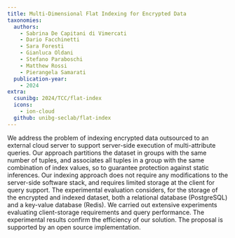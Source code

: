 ```yaml
---
title: Multi-Dimensional Flat Indexing for Encrypted Data
taxonomies:
  authors:
    - Sabrina De Capitani di Vimercati
    - Dario Facchinetti
    - Sara Foresti
    - Gianluca Oldani
    - Stefano Paraboschi
    - Matthew Rossi
    - Pierangela Samarati
  publication-year:
    - 2024
extra:
  csunibg: 2024/TCC/flat-index
  icons:
    - ion-cloud
  github: unibg-seclab/flat-index
---
```


We address the problem of indexing encrypted data outsourced to an external cloud server to support server-side execution
of multi-attribute queries. Our approach partitions the dataset in groups with the same number of tuples, and associates all tuples in a
group with the same combination of index values, so to guarantee protection against static inferences. Our indexing approach does not
require any modifications to the server-side software stack, and requires limited storage at the client for query support. The
experimental evaluation considers, for the storage of the encrypted and indexed dataset, both a relational database (PostgreSQL) and
a key-value database (Redis). We carried out extensive experiments evaluating client-storage requirements and query performance.
The experimental results confirm the efficiency of our solution. The proposal is supported by an open source implementation.
